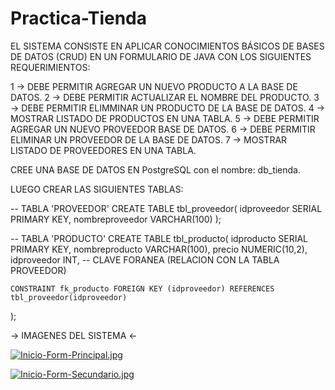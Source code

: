 # Practica-Tienda

EL SISTEMA CONSISTE EN APLICAR CONOCIMIENTOS BÁSICOS DE BASES DE DATOS (CRUD) EN UN FORMULARIO DE JAVA CON LOS SIGUIENTES REQUERIMIENTOS:

1 -> DEBE PERMITIR AGREGAR UN NUEVO PRODUCTO A LA BASE DE DATOS.
2 -> DEBE PERMITIR ACTUALIZAR EL NOMBRE DEL PRODUCTO.
3 -> DEBE PERMITIR ELIMMINAR UN PRODUCTO DE LA BASE DE DATOS.
4 -> MOSTRAR LISTADO DE PRODUCTOS EN UNA TABLA.
5 -> DEBE PERMITIR AGREGAR UN NUEVO PROVEEDOR BASE DE DATOS.
6 -> DEBE PERMITIR ELIMINAR UN PROVEEDOR DE LA BASE DE DATOS.
7 -> MOSTRAR LISTADO DE PROVEEDORES EN UNA TABLA.


CREE UNA BASE DE DATOS EN PostgreSQL con el nombre: db_tienda.

LUEGO CREAR LAS SIGUIENTES TABLAS:

-- TABLA 'PROVEEDOR'
CREATE TABLE tbl_proveedor(
	idproveedor SERIAL PRIMARY KEY,
	nombreproveedor VARCHAR(100)
);

-- TABLA 'PRODUCTO'
CREATE TABLE tbl_producto(
	idproducto SERIAL PRIMARY KEY,
	nombreproducto VARCHAR(100),
	precio NUMERIC(10,2),
	idproveedor INT, -- CLAVE FORANEA (RELACION CON LA TABLA PROVEEDOR)
	
	CONSTRAINT fk_producto FOREIGN KEY (idproveedor) REFERENCES tbl_proveedor(idproveedor)
);


-> IMAGENES DEL SISTEMA <-

[![Inicio-Form-Principal.jpg](https://i.postimg.cc/3N8JZ3p5/Inicio-Form-Principal.jpg)](https://postimg.cc/ftPNznBB)

[![Inicio-Form-Secundario.jpg](https://i.postimg.cc/xTVBh6F8/Inicio-Form-Secundario.jpg)](https://postimg.cc/yWnfSyKC)
